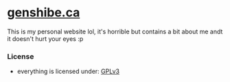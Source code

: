 # [genshibe.ca](https://genshibe.ca)
This is my personal website lol, it's horrible but contains a bit about me andt it doesn't hurt your eyes :p
### License
- everything is licensed under:
  [GPLv3](https://www.gnu.org/licenses/gpl-3.0#license-text)
